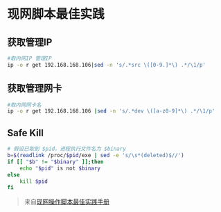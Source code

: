 # 现网脚本最佳实践

## 获取管理IP

```bash
#取内网IP 管理IP
ip -o r get 192.168.168.106|sed -n 's/.*src \([0-9.]*\) .*/\1/p'
```

## 获取管理网卡

```bash
#取内网网卡名
ip -o r get 192.168.168.106 |sed -n 's/.*dev \([a-z0-9]*\) .*/\1/p'
```

## Safe Kill

```bash
# 假设已取到 $pid，进程执行文件名为 $binary
b=$(readlink /proc/$pid/exe | sed -e 's/\s*(deleted)$//')
if [[ "$b" != "$binary" ]];then
    echo "$pid" is not $binary
else
    kill $pid
fi
```

> 来自[现网操作脚本最佳实践手册](https://ushare.ucloudadmin.com/pages/viewpage.action?pageId=49415241)
